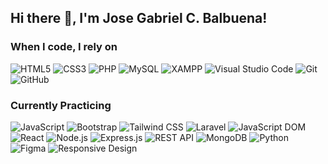 ## Hi there 👋, I'm Jose Gabriel C. Balbuena!


<h3>When I code, I rely on</h3>
<p>
  <img alt="HTML5" src="https://img.shields.io/badge/-HTML5-E34F26?style=flat-square&logo=html5&logoColor=white" />
  <img alt="CSS3" src="https://img.shields.io/badge/-CSS3-1572B6?style=flat-square&logo=css3&logoColor=white" />
  <img alt="PHP" src="https://img.shields.io/badge/-PHP-777BB4?style=flat-square&logo=php&logoColor=white" />
  <img alt="MySQL" src="https://img.shields.io/badge/-MySQL-4479A1?style=flat-square&logo=mysql&logoColor=white" />
  <img alt="XAMPP" src="https://img.shields.io/badge/-XAMPP-FB7A24?style=flat-square&logo=xampp&logoColor=white" />
  <img alt="Visual Studio Code" src="https://img.shields.io/badge/-VSCode-007ACC?style=flat-square&logo=visual-studio-code&logoColor=white" />
  <img alt="Git" src="https://img.shields.io/badge/-Git-F05032?style=flat-square&logo=git&logoColor=white" />
  <img alt="GitHub" src="https://img.shields.io/badge/-GitHub-181717?style=flat-square&logo=github&logoColor=white" />
</p>

<h3>Currently Practicing</h3>
<p> <img alt="JavaScript" src="https://img.shields.io/badge/-JavaScript-f7df1c?style=flat-square&logo=javascript&logoColor=black" /> <img alt="Bootstrap" src="https://img.shields.io/badge/-Bootstrap-7952B3?style=flat-square&logo=bootstrap&logoColor=white" /> <img alt="Tailwind CSS" src="https://img.shields.io/badge/-Tailwind_CSS-38B2AC?style=flat-square&logo=tailwind-css&logoColor=white" /> <img alt="Laravel" src="https://img.shields.io/badge/-Laravel-FF2D20?style=flat-square&logo=laravel&logoColor=white" /> <img alt="JavaScript DOM" src="https://img.shields.io/badge/-DOM_Manipulation-000000?style=flat-square&logo=javascript&logoColor=white" /> <img alt="React" src="https://img.shields.io/badge/-React-61DAFB?style=flat-square&logo=react&logoColor=black" /> <img alt="Node.js" src="https://img.shields.io/badge/-Node.js-43853D?style=flat-square&logo=node.js&logoColor=white" /> <img alt="Express.js" src="https://img.shields.io/badge/-Express.js-000000?style=flat-square&logo=express&logoColor=white" /> <img alt="REST API" src="https://img.shields.io/badge/-REST_API-006400?style=flat-square&logo=api&logoColor=white" /> <img alt="MongoDB" src="https://img.shields.io/badge/-MongoDB-47A248?style=flat-square&logo=mongodb&logoColor=white" /> <img alt="Python" src="https://img.shields.io/badge/-Python-3776AB?style=flat-square&logo=python&logoColor=white" /> <img alt="Figma" src="https://img.shields.io/badge/-Figma-F24E1E?style=flat-square&logo=figma&logoColor=white" /> <img alt="Responsive Design" src="https://img.shields.io/badge/-Responsive_Design-0d6efd?style=flat-square&logo=responsive&logoColor=white" /> </p>


<!--
**abielbalbuena43/abielbalbuena43** is a ✨ _special_ ✨ repository because its `README.md` (this file) appears on your GitHub profile.

Here are some ideas to get you started:

- 🔭 I’m currently working on ...
- 🌱 I’m currently learning ...
- 👯 I’m looking to collaborate on ...
- 🤔 I’m looking for help with ...
- 💬 Ask me about ...
- 📫 How to reach me: ...
- 😄 Pronouns: ...
- ⚡ Fun fact: ...
-->
